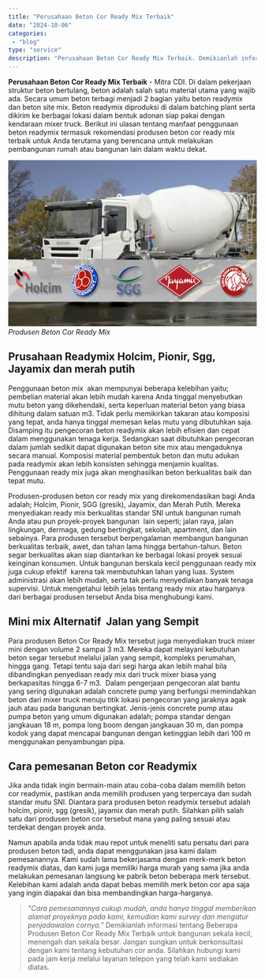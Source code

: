 ```yaml
---
title: "Perusahaan Beton Cor Ready Mix Terbaik"
date: "2024-10-06"
categories:
 - "blog"
type: "service"
description: "Perusahaan Beton Cor Ready Mix Terbaik. Demikianlah informasi tentang Beberapa Produsen Beton Cor Ready Mix Terbaik untuk bangunan sekala kecil, menengah dan..."
---
```


**Perusahaan Beton Cor Ready Mix Terbaik** - Mitra CDI. Di dalam pekerjaan struktur beton bertulang, beton adalah salah satu material utama yang wajib ada. Secara umum beton terbagi menjadi 2 bagian yaitu beton readymix dan beton site mix. Beton readymix diproduksi di dalam batching plant serta dikirim ke berbagai lokasi dalam bentuk adonan siap pakai dengan kendaraan mixer truck. Berikut ini ulasan tentang manfaat penggunaan beton readymix termasuk rekomendasi produsen beton cor ready mix terbaik untuk Anda terutama yang berencana untuk melakukan pembangunan rumah atau bangunan lain dalam waktu dekat.

![Produsen Beton Cor Ready Mix](/images/blog/produsen-beton.jpg)
*Produsen Beton Cor Ready Mix*

 ## Prusahaan Readymix Holcim, Pionir, Sgg, Jayamix dan merah putih

Penggunaan beton mix  akan mempunyai beberapa kelebihan yaitu; pembelian material akan lebih mudah karena Anda tinggal menyebutkan mutu beton yang dikehendaki, serta keperluan material beton yang biasa dihitung dalam satuan m3\. Tidak perlu memikirkan takaran atau komposisi yang tepat, anda hanya tinggal memesan kelas mutu yang dibutuhkan saja. Disamping itu pengecoran beton readymix akan lebih efisien dan cepat dalam menggunakan tenaga kerja. Sedangkan saat dibutuhkan pengecoran dalam jumlah sedikit dapat digunakan beton site mix atau mengaduknya secara manual. Komposisi material pembentuk beton dan mutu adukan pada readymix akan lebih konsisten sehingga menjamin kualitas. Penggunaan ready mix juga akan menghasilkan beton berkualitas baik dan tepat mutu.

Produsen-produsen beton cor ready mix yang direkomendasikan bagi Anda adalah; Holcim, Pionir, SGG (gresik), Jayamix, dan Merah Putih. Mereka menyediakan ready mix berkualitas standar SNI untuk bangunan rumah Anda atau pun proyek-proyek bangunan  lain seperti; jalan raya, jalan lingkungan, dermaga, gedung bertingkat, sekolah, apartment, dan lain sebainya. Para produsen tersebut berpengalaman membangun bangunan berkualitas terbaik, awet, dan tahan lama hingga bertahun-tahun. Beton segar berkualitas akan siap diantarkan ke berbagai lokasi proyek sesuai keinginan konsumen. Untuk bangunan berskala kecil penggunaan ready mix juga cukup efektif  karena tak membutuhkan lahan yang luas. System administrasi akan lebih mudah, serta tak perlu menyediakan banyak tenaga supervisi. Untuk mengetahui lebih jelas tentang ready mix atau harganya dari berbagai produsen tersebut Anda bisa menghubungi kami.

 ## Mini mix Alternatif  Jalan yang Sempit

Para produsen Beton Cor Ready Mix tersebut juga menyediakan truck mixer mini dengan volume 2 sampai 3 m3\. Mereka dapat melayani kebutuhan beton segar tersebut melalui jalan yang sempit, kompleks perumahan, hingga gang. Tetapi tentu saja dari segi harga akan lebih mahal bila dibandingkan penyediaan ready mix dari truck mixer biasa yang  berkapasitas hingga 6-7 m3.  Dalam pengerjaan pengecoran alat bantu yang sering digunakan adalah concrete pump yang berfungsi memindahkan beton dari mixer truck menuju titik lokasi pengecoran yang jaraknya agak jauh atau pada bangunan bertingkat. Jenis-jenis concrete pump atau pumpa beton yang umum digunakan adalah; pompa standar dengan jangkauan 18 m, pompa long boom dengan jangkauan 30 m, dan pompa kodok yang dapat mencapai bangunan dengan ketinggian lebih dari 100 m menggunakan penyambungan pipa.

 ## Cara pemesanan Beton cor Readymix

Jika anda tidak ingin bermain-main atau coba-coba dalam memilih beton cor readymix, pastikan anda memilih produsen yang terpercaya dan sudah standar mutu SNI. Diantara para produsen beton readymix tersebut adalah holcim, pionir, sgg (gresik), jayamix dan merah putih. Silahkan pilih salah satu dari produsen beton cor tersebut mana yang paling sesuai atau terdekat dengan proyek anda.

Namun apabila anda tidak mau repot untuk meneliti satu persatu dari para produsen beton tadi, anda dapat menggunakan jasa kami dalam pemesanannya. Kami sudah lama bekerjasama dengan merk-merk beton readymix diatas, dan kami juga memiliki harga murah yang sama jika anda melakukan pemesanan langsung ke pabrik beton beberapa merk tersebut. Kelebihan kami adalah anda dapat bebas memilih merk beton cor apa saja yang ingin diapakai dan bisa membandingkan harga-harganya.

> _"Cara pemesanannya cukup mudah, anda hanya tinggal memberikan alamat proyeknya pada kami, kemudian kami survey dan mengatur penjadawalan cornya."_
Demikianlah informasi tentang Beberapa Produsen Beton Cor Ready Mix Terbaik untuk bangunan sekala kecil, menengah dan sekala besar. Jangan sungkan untuk berkonsultasi dengan kami tentang kebutuhan cor anda. Silahkan hubungi kami pada jam kerja melalui layanan telepon yang telah kami sediakan diatas.


